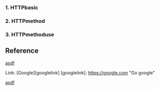 ### 1. HTTPbasic
### 2. HTTPmethod
### 3. HTTPmethoduse


## Reference
[asdf][httpwebbasiclink]

[httpwebbasiclink]: https://www.inflearn.com/course/http-%EC%9B%B9-%EB%84%A4%ED%8A%B8%EC%9B%8C%ED%81%AC/dashboard

Link: [Google][googlelink]
[googlelink]: https://google.com "Go google"



[asdf][httpwebbasiclink]

[httpwebbasiclink]: https://google.com "Go google"
